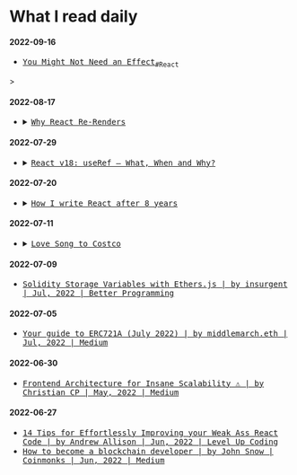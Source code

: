 <h1>What I read daily</h1><section id="reading-list-2022-09-16"><h4>2022-09-16</h4><ul><li><samp><a href="https://beta.reactjs.org/learn/you-might-not-need-an-effect" target="_blank">You Might Not Need an Effect</a><sub>#React</sub></samp></li></ul></section>&gt;<section id="reading-list-2022-08-17"><h4>2022-08-17</h4><ul><li><details>
    <summary><samp><a href="https://www.joshwcomeau.com/react/why-react-re-renders/" target="_blank">Why React Re-Renders</a></samp></summary>
    <samp><p>In React, we don't update the DOM directly, we tell React what we want the DOM to look like, and React tackles the rest. But how exactly does it do this? In this tutorial, we'll unpack exactly when and why React re-renders, and how we can use this information to optimize the performance of our React apps.</p><samp>
  </samp></samp></details></li></ul></section><section id="reading-list-2022-07-29"><h4>2022-07-29</h4><ul><li><details>
    <summary><samp><a href="https://medium.com/better-programming/react-v18-demystifying-useref-forwardref-and-useimperativehandle-feec2fc5b2f6" target="_blank">React v18: useRef — What, When and Why?</a></samp></summary>
    <samp><p>The concept of values and references is not new to any programmer. Values are what the name suggests, simple snapshots of data at a point in time. To jog your memory for the latter, references are…</p><samp>
  </samp></samp></details></li></ul></section><section id="reading-list-2022-07-20"><h4>2022-07-20</h4><ul><li><details>
    <summary><samp><a href="https://nesbtesh.medium.com/how-i-write-react-after-8-years-12cbf82c351" target="_blank">How I write React after 8 years</a></samp></summary>
    <samp><p>I am starting with my contrarians views that way I can get rid of 90% of coders that think that know what they are doing but end up building Frankensteins. This article is for that 10% of coders that…</p><samp>
  </samp></samp></details></li></ul></section><section id="reading-list-2022-07-11"><h4>2022-07-11</h4><ul><li><details>
    <summary><samp><a href="https://longreads.com/2022/06/16/love-song-to-costco/" target="_blank">Love Song to&nbsp;Costco</a></samp></summary>
    <samp><p>"In the great halls of Costco, two of our greatest fears are assuaged — that of not having enough, and that of not being enough."</p><samp>
  </samp></samp></details></li></ul></section><section id="reading-list-2022-07-09"><h4>2022-07-09</h4><ul><li><samp><a href="https://medium.com/better-programming/solidity-storage-variables-with-ethers-js-ca3c7e2c2a64" target="_blank">Solidity Storage Variables with Ethers.js | by insurgent | Jul, 2022 | Better Programming</a></samp></li></ul></section><section id="reading-list-2022-07-05"><h4>2022-07-05</h4><ul><li><samp><a href="https://medium.com/@dumbnamenumbers/your-guide-to-erc721a-july-2022-f81f0be84a54" target="_blank">Your guide to ERC721A (July 2022) | by middlemarch.eth | Jul, 2022 | Medium</a></samp></li></ul></section><section id="reading-list-2022-06-30"><h4>2022-06-30</h4><ul><li><samp><a href="https://sir-christiancp.medium.com/frontend-architecture-for-insane-scalability-%EF%B8%8F-a2081434295c" target="_blank">Frontend Architecture for Insane Scalability ⚠️ | by Christian CP | May, 2022 | Medium</a></samp></li></ul></section><section id="reading-list-2022-06-27"><h4>2022-06-27</h4><ul><li><samp><a href="https://medium.com/gitconnected/14-tips-for-effortlessly-improving-your-weak-ass-react-code-4aea5500559c" target="_blank">14 Tips for Effortlessly Improving your Weak Ass React Code | by Andrew Allison | Jun, 2022 | Level Up Coding</a></samp></li><li><samp><a href="https://medium.com/coinmonks/how-to-become-a-blockchain-developer-7784cb8d357d" target="_blank">How to become a blockchain developer | by John Snow | Coinmonks | Jun, 2022 | Medium</a></samp></li></ul></section>